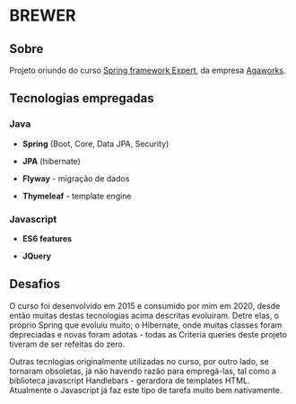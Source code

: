 # BREWER

## Sobre

Projeto oriundo do curso [Spring framework Expert](https://cafe.algaworks.com/fn020-spring-framework-expert/), da empresa [Agaworks](https://www.algaworks.com/).

## Tecnologias empregadas

### Java

* **Spring** (Boot, Core, Data JPA, Security)

* **JPA** (hibernate)

* **Flyway** - migração de dados

* **Thymeleaf** - template engine

### Javascript

* **ES6 features**

* **JQuery**


## Desafios 

O curso foi desenvolvido em 2015 e consumido por mim em 2020, desde então muitas destas tecnologias acima descritas evoluiram. Detre elas, o próprio Spring que evoluiu muito; o Hibernate, onde muitas classes foram depreciadas e novas foram adotas - todas as Criteria queries deste projeto tiveram de ser refeitas do zero. 

Outras tecnlogias originalmente utilizadas no curso, por outro lado, se tornaram obsoletas, já não havendo razão para empregá-las, tal como a biblioteca javascript Handlebars - gerardora de templates HTML. Atualmente o Javascript já faz este tipo de tarefa muito bem nativamente.


